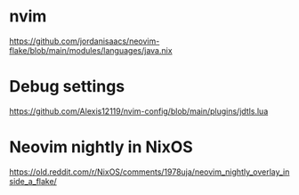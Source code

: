 # nvim

https://github.com/jordanisaacs/neovim-flake/blob/main/modules/languages/java.nix

# Debug settings

https://github.com/Alexis12119/nvim-config/blob/main/plugins/jdtls.lua <!-- More than just jdtls -->

# Neovim nightly in NixOS

https://old.reddit.com/r/NixOS/comments/1978uja/neovim_nightly_overlay_inside_a_flake/
